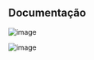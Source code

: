 ## Documentação

![image](https://github.com/MateusFattori/gsnet/assets/83764798/b98757c7-1c13-4b16-92b4-f5d3485eaa38)

![image](https://github.com/MateusFattori/gsnet/assets/83764798/6c48ea60-5eca-4e67-80ce-30ff9dd52037)
